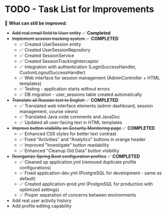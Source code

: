 # TODO - Task List for Improvements

📌 **What can still be improved:**

- ~~Add real email field to User entity~~ ✅ **Completed**
- ~~Implement session tracking system~~ ✅ **COMPLETED**
  - ✅ Created UserSession entity
  - ✅ Created UserSessionRepository  
  - ✅ Created SessionService
  - ✅ Created SessionTrackingInterceptor
  - ✅ Integration with authentication (LoginSuccessHandler, CustomLogoutSuccessHandler)
  - ✅ Web interface for session management (AdminController + HTML templates)
  - ✅ Testing - application starts without errors
  - ✅ DB migration - user_sessions table created automatically
- ~~Translate all Russian text to English~~ ✅ **COMPLETED**
  - ✅ Translated web interface elements (admin dashboard, session management, course views)
  - ✅ Translated Java code comments and JavaDoc
  - ✅ Updated all user-facing text in HTML templates
- ~~Improve button visibility on Security Monitoring page~~ ✅ **COMPLETED**
  - ✅ Enhanced CSS styles for better text contrast
  - ✅ Fixed "Activities" and "Analytics" buttons in orange header
  - ✅ Improved "Investigate" button readability
  - ✅ Enhanced "Cleanup Old Data" button visibility
- ~~Reorganize Spring Boot configuration profiles~~ ✅ **COMPLETED**
  - ✅ Cleaned up application.yml (removed duplicate profile configurations)
  - ✅ Fixed application-dev.yml (PostgreSQL for development - same as default)
  - ✅ Created application-prod.yml (PostgreSQL for production with optimized settings)
  - ✅ Proper separation of concerns between environments
- Add real user activity history
- Add profile editing capability
